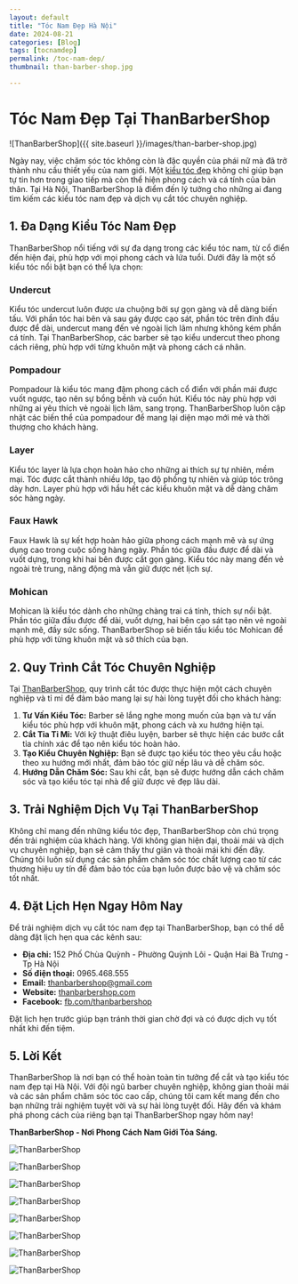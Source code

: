 ```yaml
---
layout: default
title: "Tóc Nam Đẹp Hà Nội"
date: 2024-08-21
categories: [Blog]
tags: [tocnamdep]
permalink: /toc-nam-dep/
thumbnail: than-barber-shop.jpg

---
```


# Tóc Nam Đẹp Tại ThanBarberShop

![ThanBarberShop]({{ site.baseurl }}/images/than-barber-shop.jpg)

Ngày nay, việc chăm sóc tóc không còn là đặc quyền của phái nữ mà đã trở thành nhu cầu thiết yếu của nam giới. Một [kiểu tóc đẹp](https://thanbarbershop.com/kieutoc) không chỉ giúp bạn tự tin hơn trong giao tiếp mà còn thể hiện phong cách và cá tính của bản thân. Tại Hà Nội, ThanBarberShop là điểm đến lý tưởng cho những ai đang tìm kiếm các kiểu tóc nam đẹp và dịch vụ cắt tóc chuyên nghiệp.

## 1. Đa Dạng Kiểu Tóc Nam Đẹp

ThanBarberShop nổi tiếng với sự đa dạng trong các kiểu tóc nam, từ cổ điển đến hiện đại, phù hợp với mọi phong cách và lứa tuổi. Dưới đây là một số kiểu tóc nổi bật bạn có thể lựa chọn:

### **Undercut**

Kiểu tóc undercut luôn được ưa chuộng bởi sự gọn gàng và dễ dàng biến tấu. Với phần tóc hai bên và sau gáy được cạo sát, phần tóc trên đỉnh đầu được để dài, undercut mang đến vẻ ngoài lịch lãm nhưng không kém phần cá tính. Tại ThanBarberShop, các barber sẽ tạo kiểu undercut theo phong cách riêng, phù hợp với từng khuôn mặt và phong cách cá nhân.

### **Pompadour**

Pompadour là kiểu tóc mang đậm phong cách cổ điển với phần mái được vuốt ngược, tạo nên sự bồng bềnh và cuốn hút. Kiểu tóc này phù hợp với những ai yêu thích vẻ ngoài lịch lãm, sang trọng. ThanBarberShop luôn cập nhật các biến thể của pompadour để mang lại diện mạo mới mẻ và thời thượng cho khách hàng.

### **Layer**

Kiểu tóc layer là lựa chọn hoàn hảo cho những ai thích sự tự nhiên, mềm mại. Tóc được cắt thành nhiều lớp, tạo độ phồng tự nhiên và giúp tóc trông dày hơn. Layer phù hợp với hầu hết các kiểu khuôn mặt và dễ dàng chăm sóc hàng ngày.

### **Faux Hawk**

Faux Hawk là sự kết hợp hoàn hảo giữa phong cách mạnh mẽ và sự ứng dụng cao trong cuộc sống hàng ngày. Phần tóc giữa đầu được để dài và vuốt dựng, trong khi hai bên được cắt gọn gàng. Kiểu tóc này mang đến vẻ ngoài trẻ trung, năng động mà vẫn giữ được nét lịch sự.

### **Mohican**

Mohican là kiểu tóc dành cho những chàng trai cá tính, thích sự nổi bật. Phần tóc giữa đầu được để dài, vuốt dựng, hai bên cạo sát tạo nên vẻ ngoài mạnh mẽ, đầy sức sống. ThanBarberShop sẽ biến tấu kiểu tóc Mohican để phù hợp với từng khuôn mặt và sở thích của bạn.

## 2. Quy Trình Cắt Tóc Chuyên Nghiệp

Tại [ThanBarberShop](https://thanbarbershop.com/), quy trình cắt tóc được thực hiện một cách chuyên nghiệp và tỉ mỉ để đảm bảo mang lại sự hài lòng tuyệt đối cho khách hàng:

1. **Tư Vấn Kiểu Tóc:** Barber sẽ lắng nghe mong muốn của bạn và tư vấn kiểu tóc phù hợp với khuôn mặt, phong cách và xu hướng hiện tại.
2. **Cắt Tỉa Tỉ Mỉ:** Với kỹ thuật điêu luyện, barber sẽ thực hiện các bước cắt tỉa chính xác để tạo nên kiểu tóc hoàn hảo.
3. **Tạo Kiểu Chuyên Nghiệp:** Bạn sẽ được tạo kiểu tóc theo yêu cầu hoặc theo xu hướng mới nhất, đảm bảo tóc giữ nếp lâu và dễ chăm sóc.
4. **Hướng Dẫn Chăm Sóc:** Sau khi cắt, bạn sẽ được hướng dẫn cách chăm sóc và tạo kiểu tóc tại nhà để giữ được vẻ đẹp lâu dài.

## 3. Trải Nghiệm Dịch Vụ Tại ThanBarberShop

Không chỉ mang đến những kiểu tóc đẹp, ThanBarberShop còn chú trọng đến trải nghiệm của khách hàng. Với không gian hiện đại, thoải mái và dịch vụ chuyên nghiệp, bạn sẽ cảm thấy thư giãn và thoải mái khi đến đây. Chúng tôi luôn sử dụng các sản phẩm chăm sóc tóc chất lượng cao từ các thương hiệu uy tín để đảm bảo tóc của bạn luôn được bảo vệ và chăm sóc tốt nhất.

## 4. Đặt Lịch Hẹn Ngay Hôm Nay

Để trải nghiệm dịch vụ cắt tóc nam đẹp tại ThanBarberShop, bạn có thể dễ dàng đặt lịch hẹn qua các kênh sau:

- **Địa chỉ:** 152 Phố Chùa Quỳnh - Phường Quỳnh Lôi - Quận Hai Bà Trưng - Tp Hà Nội
- **Số điện thoại:** 0965.468.555
- **Email:** thanbarbershop@gmail.com
- **Website:** [thanbarbershop.com](https://thanbarbershop.com)
- **Facebook:** [fb.com/thanbarbershop](https://facebook.com/thanbarbershop)

Đặt lịch hẹn trước giúp bạn tránh thời gian chờ đợi và có được dịch vụ tốt nhất khi đến tiệm.

## 5. Lời Kết

ThanBarberShop là nơi bạn có thể hoàn toàn tin tưởng để cắt và tạo kiểu tóc nam đẹp tại Hà Nội. Với đội ngũ barber chuyên nghiệp, không gian thoải mái và các sản phẩm chăm sóc tóc cao cấp, chúng tôi cam kết mang đến cho bạn những trải nghiệm tuyệt vời và sự hài lòng tuyệt đối. Hãy đến và khám phá phong cách của riêng bạn tại ThanBarberShop ngay hôm nay!

**ThanBarberShop - Nơi Phong Cách Nam Giới Tỏa Sáng.**


![ThanBarberShop](../images/toc-nam-dep-1.jpg)

![ThanBarberShop](../images/toc-nam-dep-2.jpg)

![ThanBarberShop](../images/toc-nam-dep-33.jpg)

![ThanBarberShop](../images/toc-nam-dep-34.jpg)

![ThanBarberShop](../images/toc-nam-dep-37.jpg)

![ThanBarberShop](../images/toc-nam-dep-38.jpg)

![ThanBarberShop](../images/toc-nam-dep-39.jpg)

![ThanBarberShop](../images/toc-nam-dep-40.jpg)


